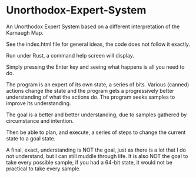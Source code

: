 # Unorthodox-Expert-System
An Unorthodox Expert System based on a different interpretation of the Karnaugh Map.

See the index.html file for general ideas, the code does not follow it exactly.

Run under Rust, a command help screen will display.  

Simply pressing the Enter key and seeing what happens is all you need to do.

The program is an expert of its own state, a series of bits.  Various (canned) actions change the state and the program
gets a progressively better understanding of what the actions do.  The program seeks samples to 
improve its understanding.

The goal is a better and better understanding, due to samples gathered by circumstance and intention.

Then be able to plan, and execute, a series of steps to change the current state to a goal state.

A final, exact, understanding is NOT the goal, just as there is a lot that I do not understand, but
I can still muddle through life. It is also NOT the goal to take every possible sample, if you had a
64-bit state, it would not be practical to take every sample.
